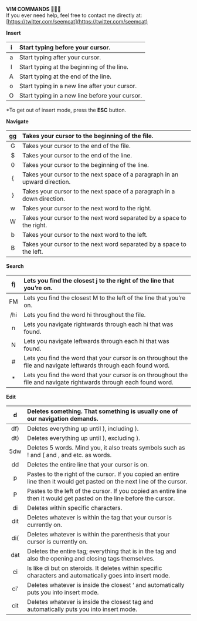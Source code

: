 **VIM COMMANDS 🙋🏻‍♀️**  
If you ever need help, feel free to contact me directly at: [https://twitter.com/seemcat](https://twitter.com/seemcat) 

**Insert**

| i | Start typing before your cursor. |
| :---: | :---- |
| a | Start typing after your cursor. |
| I | Start typing at the beginning of the line. |
| A | Start typing at the end of the line. |
| o | Start typing in a new line after your cursor. |
| O | Start typing in a new line before your cursor. |

\*To get out of insert mode, press the **ESC** button.

**Navigate**

| gg | Takes your cursor to the beginning of the file. |
| :---: | :---- |
| G | Takes your cursor to the end of the file. |
| $ | Takes your cursor to the end of the line. |
| 0 | Takes your cursor to the beginning of the line. |
| { | Takes your cursor to the next space of a paragraph in an upward direction. |
| } | Takes your cursor to the next space of a paragraph in a down direction. |
| w | Takes your cursor to the next word to the right. |
| W | Takes your cursor to the next word separated by a space to the right.  |
| b | Takes your cursor to the next word to the left. |
| B | Takes your cursor to the next word separated by a space to the left. |

**Search**

| fj | Lets you find the closest j to the right of the line that you’re on.  |
| :---: | :---- |
| FM | Lets you find the closest M to the left of the line that you’re on.  |
| /hi | Lets you find the word hi throughout the file. |
| n | Lets you navigate rightwards through each hi that was found. |
| N | Lets you navigate leftwards through each hi that was found.  |
| \# | Lets you find the word that your cursor is on throughout the file and navigate leftwards through each found word. |
| \* | Lets you find the word that your cursor is on throughout the file and navigate rightwards through each found word.  |

**Edit**

| d | Deletes something. That something is usually one of our navigation demands. |
| :---: | :---- |
| df) | Deletes everything up until ), including ). |
| dt) | Deletes everything up until ), excluding ). |
| 5dw | Deletes 5 words. Mind you, it also treats symbols such as \! and ( and , and etc. as words.  |
| dd | Deletes the entire line that your cursor is on. |
| p | Pastes to the right of the cursor. If you copied an entire line then it would get pasted on the next line of the cursor. |
| P | Pastes to the left of the cursor. If you copied an entire line then it would get pasted on the line before the cursor.  |
| di | Deletes within specific characters. |
| dit | Deletes whatever is within the tag that your cursor is currently on. |
| di( | Deletes whatever is within the parenthesis that your cursor is currently on. |
| dat | Deletes the entire tag; everything that is in the tag and also the opening and closing tags themselves. |
| ci | Is like di but on steroids. It deletes within specific characters and automatically goes into insert mode. |
| ci’ | Deletes whatever is inside the closest ‘ and automatically puts you into insert mode. |
| cit | Deletes whatever is inside the closest tag and automatically puts you into insert mode.  |

